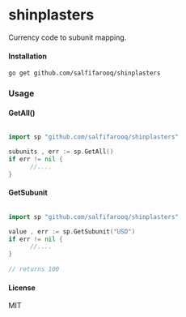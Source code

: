 # shinplasters
Currency code to subunit mapping.

#### Installation

`go get github.com/salfifarooq/shinplasters`



### Usage

#### GetAll()

```go

import sp "github.com/salfifarooq/shinplasters"

subunits , err := sp.GetAll()
if err != nil {
      //....
}

```

#### GetSubunit

```go

import sp "github.com/salfifarooq/shinplasters"

value , err := sp.GetSubunit("USD")
if err != nil {
      //....
}
  
// returns 100 

```
#### License

MIT
